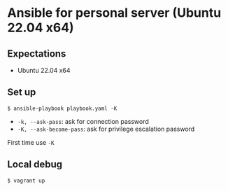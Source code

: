 # Ansible for personal server (Ubuntu 22.04 x64)

## Expectations

- Ubuntu 22.04 x64

## Set up

```
$ ansible-playbook playbook.yaml -K
```

- `-k, --ask-pass`: ask for connection password
- `-K, --ask-become-pass`: ask for privilege escalation password

First time use `-K`

## Local debug

```
$ vagrant up
```
